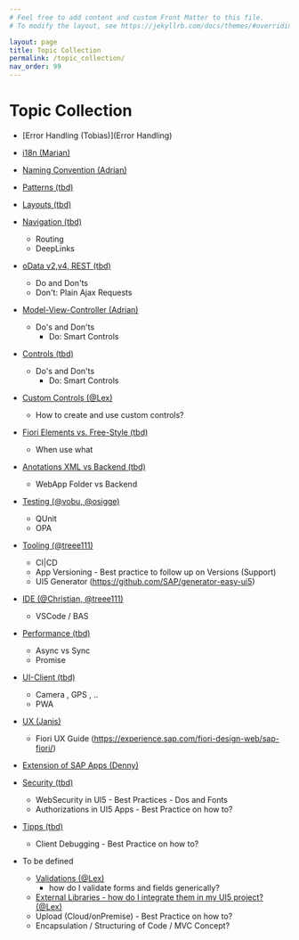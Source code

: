 ```yaml
---
# Feel free to add content and custom Front Matter to this file.
# To modify the layout, see https://jekyllrb.com/docs/themes/#overriding-theme-defaults

layout: page
title: Topic Collection
permalink: /topic_collection/
nav_order: 99
---
```


# Topic Collection

- [Error Handling (Tobias)](Error Handling)
- [i18n (Marian)](i18n)
- [Naming Convention (Adrian)](nc)
- [Patterns (tbd)](#blank)
- [Layouts (tbd)](#blank)
- [Navigation (tbd)](#blank)
  - Routing
  - DeepLinks
- [oData v2,v4, REST (tbd)](#blank)
  - Do and Don'ts
  - Don't: Plain Ajax Requests
- [Model-View-Controller (Adrian)](mvc)
  - Do's and Don'ts
    - Do: Smart Controls
- [Controls (tbd)](#blank)
  - Do's and Don'ts
    - Do: Smart Controls
- [Custom Controls (@Lex)](#blank)
  - How to create and use custom controls?
- [Fiori Elements vs. Free-Style (tbd)](#blank)
  - When use what
- [Anotations XML vs Backend (tbd)](#blank)
  - WebApp Folder vs Backend
- [Testing (@vobu, @osigge)](#blank)
  - QUnit
  - OPA
- [Tooling (@treee111)](#blank)
  - CI|CD
  - App Versioning - Best practice to follow up on Versions (Support)
  - UI5 Generator (<https://github.com/SAP/generator-easy-ui5>)
- [IDE (@Christian, @treee111)](#blank)
  - VSCode / BAS
- [Performance (tbd)](#blank)
  - Async vs Sync
  - Promise
- [UI-Client (tbd)](#blank)
  - Camera , GPS , ..
  - PWA
- [UX (Janis)](design-guidelines)
  - Fiori UX Guide (<https://experience.sap.com/fiori-design-web/sap-fiori/>)
- [Extension of SAP Apps (Denny)](#blank)
- [Security (tbd)](#blank)
  - WebSecurity in UI5 - Best Practices - Dos and Fonts
  - Authorizations in UI5 Apps - Best Practice on how to?
- [Tipps (tbd)](#blank)

  - Client Debugging - Best Practice on how to?

- To be defined
  - [Validations (@Lex)](#blank)
    - how do I validate forms and fields generically?
  - [External Libraries - how do I integrate them in my UI5 project? (@Lex)](#blank)
  - Upload (Cloud/onPremise) - Best Practice on how to?
  - Encapsulation / Structuring of Code / MVC Concept?
